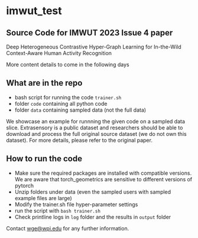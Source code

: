 # imwut_test

## Source Code for IMWUT 2023 Issue 4 paper
Deep Heterogeneous Contrastive Hyper-Graph Learning for In-the-Wild Context-Aware Human Activity Recognition

More content details to come in the following days

## What are in the repo
- bash script for running the code ``trainer.sh``
- folder ``code`` containing all python code
- folder ``data`` containing sampled data (not the full data)

We showcase an example for runnning the given code on a sampled data slice. Extrasensory is a public dataset and researchers should be able to download and process the full original source dataset (we do not own this dataset). For more details, please refer to the original paper.

## How to run the code
- Make sure the required packages are installed with compatible versions. We are aware that torch_geometrics are sensitive to different versions of pytorch
- Unzip folders under data (even the sampled users with sampled example files are large)
- Modify the trainer.sh file hyper-parameter settings
- run the script with ``bash trainer.sh``
- Check printline logs in ``log`` folder and the results in ``output`` folder

Contact wge@wpi.edu for any further information.